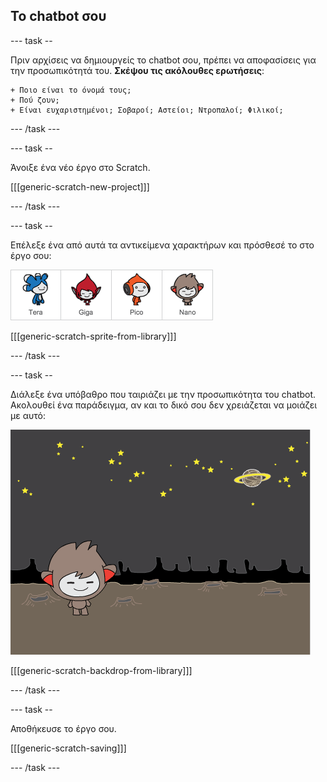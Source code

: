 ## Το chatbot σου

\--- task --

Πριν αρχίσεις να δημιουργείς το chatbot σου, πρέπει να αποφασίσεις για την προσωπικότητά του. **Σκέψου τις ακόλουθες ερωτήσεις**:

    + Ποιο είναι το όνομά τους;
    + Πού ζουν;
    + Είναι ευχαριστημένοι; Σοβαροί; Αστείοι; Ντροπαλοί; Φιλικοί;
    

\--- /task \---

\--- task --

Άνοιξε ένα νέο έργο στο Scratch.

[[[generic-scratch-new-project]]]

\--- /task \---

\--- task --

Επέλεξε ένα από αυτά τα αντικείμενα χαρακτήρων και πρόσθεσέ το στο έργο σου:

![Διάλεξε ένα χαρακτήρα](images/chatbot-characters.png)

[[[generic-scratch-sprite-from-library]]]

\--- /task \---

\--- task --

Διάλεξε ένα υπόβαθρο που ταιριάζει με την προσωπικότητα του chatbot. Ακολουθεί ένα παράδειγμα, αν και το δικό σου δεν χρειάζεται να μοιάζει με αυτό:

![Διάλεξε ένα υπόβαθρο](images/chatbot-backdrop.png)

[[[generic-scratch-backdrop-from-library]]]

\--- /task \---

\--- task --

Αποθήκευσε το έργο σου.

[[[generic-scratch-saving]]]

\--- /task \---